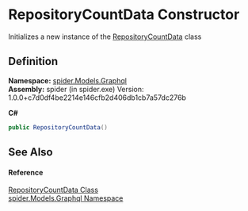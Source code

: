 # RepositoryCountData Constructor


Initializes a new instance of the <a href="e58309f7-e692-cd07-7beb-4b8d04f345ab">RepositoryCountData</a> class



## Definition
**Namespace:** <a href="a7324a28-4f46-beaa-9269-26a8fa385391">spider.Models.Graphql</a>  
**Assembly:** spider (in spider.exe) Version: 1.0.0+c7d0df4be2214e146cfb2d406db1cb7a57dc276b

**C#**
``` C#
public RepositoryCountData()
```



## See Also


#### Reference
<a href="e58309f7-e692-cd07-7beb-4b8d04f345ab">RepositoryCountData Class</a>  
<a href="a7324a28-4f46-beaa-9269-26a8fa385391">spider.Models.Graphql Namespace</a>  
